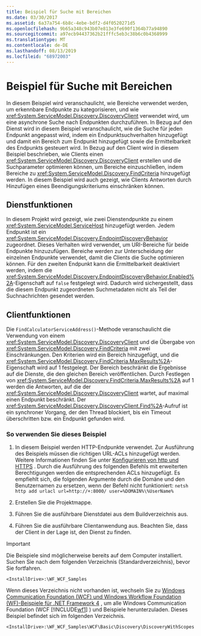 ```yaml
---
title: Beispiel für Suche mit Bereichen
ms.date: 03/30/2017
ms.assetid: 6a37a754-6b8c-4ebe-bdf2-d4f0520271d5
ms.openlocfilehash: 9b65a348c943b07e813e3fe690f1364b77a94890
ms.sourcegitcommit: a97ecb94437362b21fffc5eb3c38b6c0b4368999
ms.translationtype: MT
ms.contentlocale: de-DE
ms.lasthandoff: 08/13/2019
ms.locfileid: "68972003"
---
```

# <a name="discovery-with-scopes-sample"></a>Beispiel für Suche mit Bereichen

In diesem Beispiel wird veranschaulicht, wie Bereiche verwendet werden, um erkennbare Endpunkte zu kategorisieren, und wie <xref:System.ServiceModel.Discovery.DiscoveryClient> verwendet wird, um eine asynchrone Suche nach Endpunkten durchzuführen. In Bezug auf den Dienst wird in diesem Beispiel veranschaulicht, wie die Suche für jeden Endpunkt angepasst wird, indem ein Endpunktsuchverhalten hinzugefügt und damit ein Bereich zum Endpunkt hinzugefügt sowie die Ermittelbarkeit des Endpunkts gesteuert wird. In Bezug auf den Client wird in diesem Beispiel beschrieben, wie Clients einen <xref:System.ServiceModel.Discovery.DiscoveryClient> erstellen und die Suchparameter optimieren können, um Bereiche einzuschließen, indem Bereiche zu <xref:System.ServiceModel.Discovery.FindCriteria> hinzugefügt werden. In diesem Beispiel wird auch gezeigt, wie Clients Antworten durch Hinzufügen eines Beendigungskriteriums einschränken können.

## <a name="service-features"></a>Dienstfunktionen

In diesem Projekt wird gezeigt, wie zwei Dienstendpunkte zu einem <xref:System.ServiceModel.ServiceHost> hinzugefügt werden. Jedem Endpunkt ist ein <xref:System.ServiceModel.Discovery.EndpointDiscoveryBehavior> zugeordnet. Dieses Verhalten wird verwendet, um URI-Bereiche für beide Endpunkte hinzuzufügen. Bereiche werden zur Unterscheidung der einzelnen Endpunkte verwendet, damit die Clients die Suche optimieren können. Für den zweiten Endpunkt kann die Ermittelbarkeit deaktiviert werden, indem die <xref:System.ServiceModel.Discovery.EndpointDiscoveryBehavior.Enabled%2A>-Eigenschaft auf `false` festgelegt wird. Dadurch wird sichergestellt, dass die diesem Endpunkt zugeordneten Suchmetadaten nicht als Teil der Suchnachrichten gesendet werden.

## <a name="client-features"></a>Clientfunktionen

Die `FindCalculatorServiceAddress()`-Methode veranschaulicht die Verwendung von einem <xref:System.ServiceModel.Discovery.DiscoveryClient> und die Übergabe von <xref:System.ServiceModel.Discovery.FindCriteria> mit zwei Einschränkungen. Den Kriterien wird ein Bereich hinzugefügt, und die <xref:System.ServiceModel.Discovery.FindCriteria.MaxResults%2A>-Eigenschaft wird auf 1 festgelegt. Der Bereich beschränkt die Ergebnisse auf die Dienste, die den gleichen Bereich veröffentlichen. Durch Festlegen von <xref:System.ServiceModel.Discovery.FindCriteria.MaxResults%2A> auf 1 werden die Antworten, auf die der <xref:System.ServiceModel.Discovery.DiscoveryClient> wartet, auf maximal einen Endpunkt beschränkt. Der <xref:System.ServiceModel.Discovery.DiscoveryClient.Find%2A>-Aufruf ist ein synchroner Vorgang, der den Thread blockiert, bis ein Timeout überschritten bzw. ein Endpunkt gefunden wird.

### <a name="to-use-this-sample"></a>So verwenden Sie dieses Beispiel

1. In diesem Beispiel werden HTTP-Endpunkte verwendet. Zur Ausführung des Beispiels müssen die richtigen URL-ACLs hinzugefügt werden. Weitere Informationen finden Sie unter [Konfigurieren von http und HTTPS](https://go.microsoft.com/fwlink/?LinkId=70353) . Durch die Ausführung des folgenden Befehls mit erweiterten Berechtigungen werden die entsprechenden ACLs hinzugefügt. Es empfiehlt sich, die folgenden Argumente durch die Domäne und den Benutzernamen zu ersetzen, wenn der Befehl nicht funktioniert: `netsh http add urlacl url=http://+:8000/ user=%DOMAIN%\%UserName%`

2. Erstellen Sie die Projektmappe.

3. Führen Sie die ausführbare Dienstdatei aus dem Buildverzeichnis aus.

4. Führen Sie die ausführbare Clientanwendung aus. Beachten Sie, dass der Client in der Lage ist, den Dienst zu finden.

> [!IMPORTANT]
> Die Beispiele sind möglicherweise bereits auf dem Computer installiert. Suchen Sie nach dem folgenden Verzeichnis (Standardverzeichnis), bevor Sie fortfahren.
>
> `<InstallDrive>:\WF_WCF_Samples`
>
> Wenn dieses Verzeichnis nicht vorhanden ist, wechseln Sie zu [Windows Communication Foundation (WCF) und Windows Workflow Foundation (WF)-Beispiele für .NET Framework 4](https://go.microsoft.com/fwlink/?LinkId=150780) , um alle Windows Communication Foundation (WCF [!INCLUDE[wf1](../../../../includes/wf1-md.md)] ) und Beispiele herunterzuladen. Dieses Beispiel befindet sich im folgenden Verzeichnis.
>
> `<InstallDrive>:\WF_WCF_Samples\WCF\Basic\Discovery\DiscoveryWithScopes`
